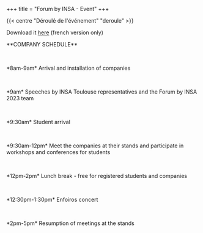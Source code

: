 +++
title = "Forum by INSA - Event"
+++

{{< centre "Déroulé de l'événement" "deroule" >}}

Download it [here](https://drive.google.com/file/d/1GCnPScfsOKKbcAKk_FpbK0nypGpVKsw0/view?usp=drive_link) (french version only)
<br>

<p>**COMPANY SCHEDULE**</p> 
  <br>


<p>*8am-9am* Arrival and installation of companies</p>
  <br>


<p>*9am* Speeches by INSA Toulouse representatives and the Forum by INSA 2023 team</p>
  <br>


<p>*9:30am* Student arrival</p>  
  <br>


<p>*9:30am-12pm* Meet the companies at their stands and participate in workshops and conferences for students</p>  
  <br>


<p>*12pm-2pm* Lunch break - free for registered students and companies</p>  
  <br>


<p>*12:30pm-1:30pm* Enfoiros concert</p> 
  <br>


<p>*2pm-5pm* Resumption of meetings at the stands</p>  



